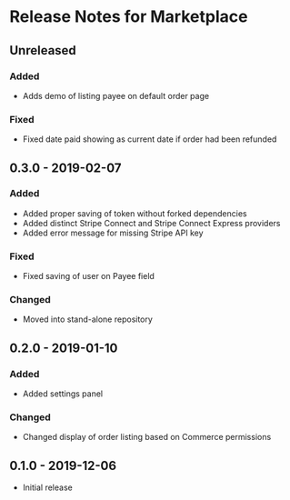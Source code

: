 # Release Notes for Marketplace

## Unreleased

### Added
- Adds demo of listing payee on default order page

### Fixed
- Fixed date paid showing as current date if order had been refunded

## 0.3.0 - 2019-02-07

### Added
- Added proper saving of token without forked dependencies
- Added distinct Stripe Connect and Stripe Connect Express providers
- Added error message for missing Stripe API key

### Fixed
- Fixed saving of user on Payee field

### Changed
- Moved into stand-alone repository

## 0.2.0 - 2019-01-10

### Added
- Added settings panel

### Changed
- Changed display of order listing based on Commerce permissions

## 0.1.0 - 2019-12-06

- Initial release
